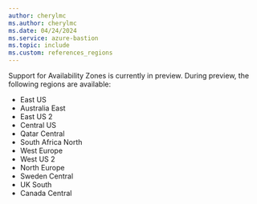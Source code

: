 ```yaml
---
author: cherylmc
ms.author: cherylmc
ms.date: 04/24/2024
ms.service: azure-bastion
ms.topic: include
ms.custom: references_regions
---
```


Support for Availability Zones is currently in preview. During preview, the following regions are available:

* East US
* Australia East
* East US 2
* Central US
* Qatar Central
* South Africa North
* West Europe
* West US 2
* North Europe
* Sweden Central
* UK South
* Canada Central